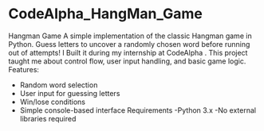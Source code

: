 # CodeAlpha_HangMan_Game
Hangman Game  A simple implementation of the classic Hangman game in Python. Guess letters to uncover a randomly chosen word before running out of attempts! I Built it during my internship at CodeAlpha . This project taught me about control flow, user input handling, and basic game logic.
Features:
- Random word selection
- User input for guessing letters
- Win/lose conditions
- Simple console-based interface
Requirements
-Python 3.x
-No external libraries required

  

